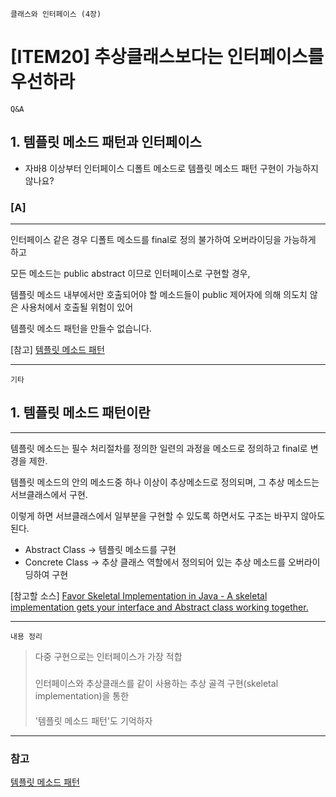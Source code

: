 `클래스와 인터페이스 (4장)`

# [ITEM20] 추상클래스보다는 인터페이스를 우선하라

`Q&A`
## 1. 템플릿 메소드 패턴과 인터페이스
* 자바8 이상부터 인터페이스 디폴트 메소드로 템플릿 메소드 패턴 구현이 가능하지 않나요?

### [A]
___

인터페이스 같은 경우 디폴트 메소드를 final로 정의 불가하여 오버라이딩을 가능하게 하고

모든 메소드는 public abstract 이므로 인터페이스로 구현할 경우,

템플릿 메소드 내부에서만 호출되어야 할 메소드들이 public 제어자에 의해 의도치 않은 사용처에서 호출될 위험이 있어

템플릿 메소드 패턴을 만들수 없습니다.

[참고]
[템플릿 메소드 패턴](https://joeylee.tistory.com/21)

___
`기타`
## 1. 템플릿 메소드 패턴이란

___

템플릿 메소드는 필수 처리절차를 정의한 일련의 과정을 메소드로 정의하고 final로 변경을 제한.

템플릿 메소드의 안의 메소드중 하나 이상이 추상메소드로 정의되며, 그 추상 메소드는 서브클래스에서 구현.

이렇게 하면 서브클래스에서 일부분을 구현할 수 있도록 하면서도 구조는 바꾸지 않아도 된다.


* Abstract Class -> 템플릿 메소드를 구현
* Concrete Class -> 추상 클래스 역할에서 정의되어 있는 추상 메소드를 오버라이딩하여 구현

[참고할 소스]
[Favor Skeletal Implementation in Java - A skeletal implementation gets your interface and Abstract class working together.](https://joeylee.tistory.com/21)

___

`내용 정리`
> 다중 구현으로는 인터페이스가 가장 적합
> #####
> 인터페이스와 추상클래스를 같이 사용하는 추상 골격 구현(skeletal implementation)을 통한 
> ####
> '템플릿 메소드 패턴'도 기억하자


----
### 참고

[템플릿 메소드 패턴](https://dzone.com/articles/favour-skeletal-interface-in-java)

